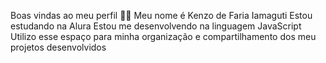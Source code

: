 Boas vindas ao meu perfil 💙💙
Meu nome é Kenzo de Faria Iamaguti
Estou estudando na Alura
Estou me desenvolvendo na linguagem JavaScript
Utilizo esse espaço para minha organização e compartilhamento dos meu projetos desenvolvidos
